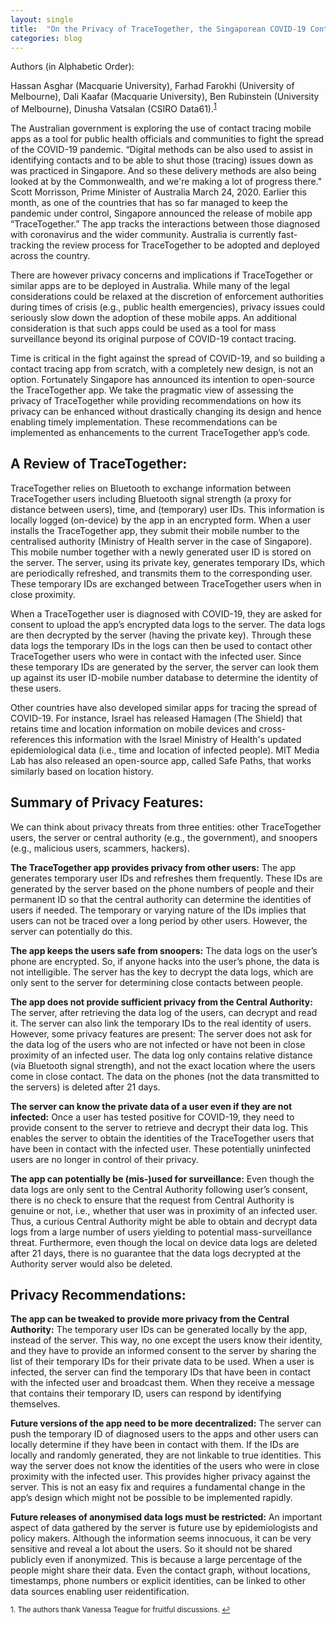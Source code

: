 ```yaml
---
layout: single
title:  "On the Privacy of TraceTogether, the Singaporean COVID-19 Contact Tracing Mobile App and Recommendations for Australia"
categories: blog
---
```


Authors (in Alphabetic Order): 

Hassan Asghar (Macquarie University), Farhad Farokhi (University of Melbourne), 
Dali Kaafar (Macquarie University), Ben Rubinstein (University of Melbourne), Dinusha Vatsalan (CSIRO Data61).<sup><a href="#footnote1" id="thanks">1</a></sup>

The Australian government is exploring the use of contact tracing mobile apps as a tool for public health officials and communities to fight the spread of the COVID-19 pandemic. 
“Digital methods can be also used to assist in identifying contacts and to be able to shut those (tracing) issues down as was practiced in Singapore. And so these delivery methods are also being looked at by the Commonwealth, and we're making a lot of progress there." Scott Morrisson, Prime Minister of Australia March 24, 2020. 
Earlier this month, as one of the countries that has so far managed to keep the pandemic under control, Singapore announced the release of mobile app “TraceTogether.” The app tracks the interactions between those diagnosed with coronavirus and the wider community. Australia is currently fast-tracking the review process for TraceTogether to be adopted and deployed across the country.    

There are however privacy concerns and implications if TraceTogether or similar apps are to be deployed in Australia. While many of the legal considerations could be relaxed at the discretion of enforcement authorities during times of crisis (e.g., public health emergencies), privacy issues could seriously slow down the adoption of these mobile apps. An additional consideration is that such apps could be used as a tool for mass surveillance beyond its original purpose of COVID-19 contact tracing. 

Time is critical in the fight against the spread of COVID-19, and so building a contact tracing app from scratch, with a completely new design, is not an option. Fortunately Singapore has announced its intention to open-source the TraceTogether app. We take the pragmatic view of assessing the privacy of TraceTogether while providing recommendations on how its privacy can be enhanced without drastically changing its design and hence enabling timely implementation. These recommendations can be implemented as enhancements to the current TraceTogether app’s code.

<h2>A Review of TraceTogether:</h2>

TraceTogether relies on Bluetooth to exchange information between TraceTogether users including Bluetooth signal strength (a proxy for distance between users), time, and (temporary) user IDs. This information is locally logged (on-device) by the app in an encrypted form. When a user installs the TraceTogether app, they submit their mobile number to the centralised authority (Ministry of Health server in the case of Singapore). This mobile number together with a newly generated user ID is stored on the server. The server, using its private key, generates temporary IDs, which are periodically refreshed, and transmits them to the corresponding user. These temporary IDs are exchanged between TraceTogether users when in close proximity. 

When a TraceTogether user is diagnosed with COVID-19, they are asked for consent to upload the app’s encrypted data logs to the server. The data logs are then decrypted by the server (having the private key). Through these data logs the temporary IDs in the logs can then be used to contact other TraceTogether users who were in contact with the infected user. Since these temporary IDs are generated by the server, the server can look them up against its user ID-mobile number database to determine the identity of these users. 

Other countries have also developed similar apps for tracing the spread of COVID-19. For instance, Israel has released Hamagen (The Shield) that retains time and location information on mobile devices and cross-references this information with the Israel Ministry of Health's updated epidemiological data (i.e., time and location of infected people). MIT Media Lab has also released an open-source app, called Safe Paths, that works similarly based on location history.

<h2>Summary of Privacy Features:</h2>

We can think about privacy threats from three entities: other TraceTogether users, the server or central authority (e.g., the government), and snoopers (e.g., malicious users, scammers, hackers). 

<strong>The TraceTogether app provides privacy from other users:</strong> The app generates temporary user IDs and refreshes them frequently. These IDs are generated by the server based on the phone numbers of people and their permanent ID so that the central authority can determine the identities of users if needed. The temporary or varying nature of the IDs implies that users can not be traced over a long period by other users. However, the server can potentially do this.

<strong>The app keeps the users safe from snoopers:</strong> The data logs on the user’s phone are encrypted. So, if anyone hacks into the user’s phone, the data is not intelligible. The server has the key to decrypt the data logs, which are only sent to the server for determining close contacts between people.

<strong>The app does not provide sufficient privacy from the Central Authority:</strong> The server, after retrieving the data log of the users, can decrypt and read it. The server can also link the temporary IDs to the real identity of users. However, some privacy features are present: The server does not ask for the data log of the users who are not infected or have not been in close proximity of an infected user. The data log only contains relative distance (via Bluetooth signal strength), and not the exact location where the users come in close contact. The data on the phones (not the data transmitted to the servers) is deleted after 21 days.

<strong>The server can know the private data of a user even if they are not infected:</strong>  Once a user has tested positive for COVID-19, they need to provide consent to the server to retrieve and decrypt their data log. This enables the server to obtain the identities of the TraceTogether users that have been in contact with the infected user. These potentially uninfected users are no longer in control of their privacy. 

<strong>The app can potentially be (mis-)used for surveillance:</strong> Even though the data logs are only sent to the Central Authority following user’s consent, there is no check to ensure that the request from Central Authority is genuine or not, i.e., whether that user was in proximity of an infected user. Thus, a curious Central Authority might be able to obtain and decrypt data logs from a large number of users yielding to potential mass-surveillance threat. Furthermore, even though the local on device data logs are deleted after 21 days, there is no guarantee that the data logs decrypted at the Authority server would also be deleted. 

<h2>Privacy Recommendations:</h2>

<strong>The app can be tweaked to provide more privacy from the Central Authority:</strong> The temporary user IDs can be generated locally by the app, instead of the server. This way, no one except the users know their identity, and they have to provide an informed consent to the server by sharing the list of their temporary IDs for their private data to be used. When a user is infected, the server can find the temporary IDs that have been in contact with the infected user and broadcast them. When they receive a message that contains their temporary ID, users can respond by identifying themselves.

<strong>Future versions of the app need to be more decentralized:</strong> The server can push the temporary ID of diagnosed users to the apps and other users can locally determine if they have been in contact with them. If the IDs are locally and randomly generated, they are not linkable to true identities. This way the server does not know the identities of the users who were in close proximity with the infected user. This provides higher privacy against the server. This is not an easy fix and requires a fundamental change in the app’s design which might not be possible to be implemented rapidly.

<strong>Future releases of anonymised data logs must be restricted:</strong> An important aspect of data gathered by the server is future use by epidemiologists and policy makers. Although the information seems innocuous, it can be very sensitive and reveal a lot about the users. So it should not be shared publicly even if anonymized. This is because a large percentage of the people might share their data. Even the contact graph, without locations, timestamps, phone numbers or explicit identities, can be linked to other data sources enabling user reidentification. 

<sup id="footnote1">1. The authors thank Vanessa Teague for fruitful discussions.
<a href="#thanks">↩</a></sup>


